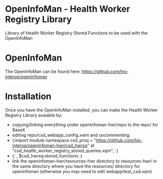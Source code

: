 OpenInfoMan - Health Worker Registry Library
=======================================

Library of Health Worker Registry Stored Functions to be used with the OpenInfoMan

OpenInfoMan
===========
The OpenInfoMan can be found here:
  https://github.com/his-interop/openinfoman

Installation
============
Once you have the OpenInfoMan installed, you can make the Health Worker Registry Library avaiable by:
- copying/linking everything under openinfoman-hwr/repo to the repo/ for BaseX
- editing repo/csd_webapp_config.xwm and uncommenting:
- (:import module namespace csd_prsq = "https://github.com/his-interop/openinfoman-hwr/csd_hwrsq" at  "csd_health_worker_registry_stored_queries.xqm";  :)
- (:  , $csd_hwrsq:stored_functions :)
- link the openinfoman-hwr/resources-hwr directory to resources-hwr/ in the same directory where you have the resources/ directory for openinfoman (otherwise you may need to edit webapp/test_csd.xqm)

